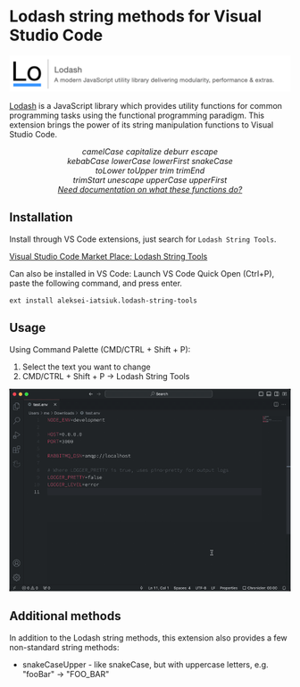 # Lodash string methods for Visual Studio Code

<p align="center">
  <img src="https://raw.githubusercontent.com/iatsiuk/lodash-string-tools/master/static/banner.png">
</p>

[Lodash](https://lodash.com/) is a JavaScript library which provides utility functions for common programming tasks using the functional programming paradigm. This extension brings the power of its string manipulation functions to Visual Studio Code.

<p align="center">
  <em>
    camelCase
    capitalize
    deburr
    escape
  </em>
  <br />
  <em>
    kebabCase
    lowerCase
    lowerFirst
    snakeCase
  </em>
  <br />
  <em>
    toLower
    toUpper
    trim
    trimEnd
  </em>
  <br />
  <em>
    trimStart
    unescape
    upperCase
    upperFirst
  </em>
  <br />
  <em>
    <a href="https://lodash.com/docs/">
      Need documentation on what these functions do?
    </a>
  </em>
</p>

## Installation

Install through VS Code extensions, just search for `Lodash String Tools`.

[Visual Studio Code Market Place: Lodash String Tools](https://marketplace.visualstudio.com/items?itemName=aleksei-iatsiuk.lodash-string-tools)

Can also be installed in VS Code: Launch VS Code Quick Open (Ctrl+P), paste the following command, and press enter.

```
ext install aleksei-iatsiuk.lodash-string-tools
```

## Usage

Using Command Palette (CMD/CTRL + Shift + P):

1. Select the text you want to change
2. CMD/CTRL + Shift + P -> Lodash String Tools

<p align="center">
  <img src="https://raw.githubusercontent.com/iatsiuk/lodash-string-tools/master/static/how-to.gif">
</p>

## Additional methods

In addition to the Lodash string methods, this extension also provides a few non-standard string methods:

- snakeCaseUpper - like snakeCase, but with uppercase letters, e.g. "fooBar" -> "FOO_BAR"
